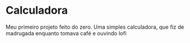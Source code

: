 # Calculadora
Meu primeiro projeto feito do zero. Uma simples calculadora, que fiz de madrugada enquanto tomava café e ouvindo lofi
